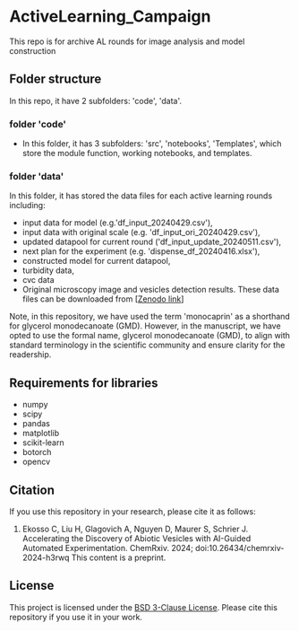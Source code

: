 # ActiveLearning_Campaign

This repo is for archive AL rounds for image analysis and model construction

## Folder structure
In this repo, it have 2 subfolders: 'code', 'data'.

### folder 'code'
- In this folder, it has 3 subfolders: 'src', 'notebooks', 'Templates', which store the module function, working notebooks, and templates.

### folder 'data'
In this folder, it has stored the data files for each active learning rounds including:
-  input data for model (e.g.'df_input_20240429.csv'),
-  input data with original scale (e.g. 'df_input_ori_20240429.csv'),
-  updated datapool for current round ('df_input_update_20240511.csv'),
-  next plan for the experiment (e.g. 'dispense_df_20240416.xlsx'),
-  constructed model for current datapool,
-  turbidity data,
-  cvc data
-  Original microscopy image and vesicles detection results. These data files can be downloaded from [[Zenodo link](https://doi.org/10.5281/zenodo.12522610)]

Note, in this repository, we have used the term 'monocaprin' as a shorthand for glycerol monodecanoate (GMD). However, in the manuscript, we have opted to use the formal name, glycerol monodecanoate (GMD), to align with standard terminology in the scientific community and ensure clarity for the readership.

## Requirements for libraries
- numpy
- scipy
- pandas
- matplotlib
- scikit-learn
- botorch
- opencv

## Citation

If you use this repository in your research, please cite it as follows: 
1. Ekosso C, Liu H, Glagovich A, Nguyen D, Maurer S, Schrier J. Accelerating the Discovery of Abiotic Vesicles with AI-Guided Automated Experimentation. ChemRxiv. 2024; doi:10.26434/chemrxiv-2024-h3rwq  This content is a preprint.

## License

This project is licensed under the [BSD 3-Clause License](LICENSE). Please cite this repository if you use it in your work.


